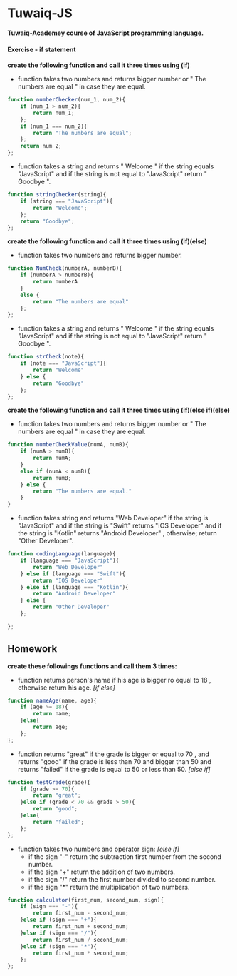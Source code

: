 # Tuwaiq-JS
**Tuwaiq-Academey course of JavaScript programming language.**

#### Exercise - if statement 
**create the following function and call it three times using (if)**
- function takes two numbers and returns bigger number or " The numbers are equal " in case they are equal.
```javascript
function numberChecker(num_1, num_2){
    if (num_1 > num_2){
        return num_1;
    };
    if (num_1 === num_2){
        return "The numbers are equal";
    };
    return num_2;
};
```
- function takes a string and returns " Welcome " if the string equals "JavaScript" and if the string is not equal to "JavaScript" return " Goodbye ".
```javascript
function stringChecker(string){
    if (string === "JavaScript"){
        return "Welcome";
    };
    return "Goodbye";
};
```


**create the following function and call it three times using (if)(else)**
- function takes two numbers and returns bigger number.
```javascript
function NumCheck(numberA, numberB){
    if (numberA > numberB){
        return numberA
    }
    else {
        return "The numbers are equal"
    }; 
};

```
- function takes a string and returns " Welcome " if the string equals "JavaScript" and if the string is not equal to "JavaScript" return " Goodbye ".
```javascript
function strCheck(note){
    if (note === "JavaScript"){
        return "Welcome"
    } else {
        return "Goodbye"
    };
};
```
**create the following function and call it three times using (if)(else if)(else)**
- function takes two numbers and returns bigger number or " The numbers are equal " in case they are equal.
```javascript
function numberCheckValue(numA, numB){
    if (numA > numB){
        return numA;
    }
    else if (numA < numB){
        return numB;
    } else {
        return "The numbers are equal."
    }
}
```
- function takes string and returns "Web Developer" if the string is "JavaScript" and if the string is "Swift" returns "IOS Developer" and if the string is "Kotlin" returns "Android Developer" , otherwise; return "Other Developer".
```javascript
function codingLanguage(language){
    if (language === "JavaScript"){
        return "Web Developer"
    } else if (language === "Swift"){
        return "IOS Developer"
    } else if (language === "Kotlin"){
        return "Android Developer"
    } else {
        return "Other Developer"
    };

};
```

## Homework

**create these followings functions and call them 3 times:**
- function returns person's name if his age is bigger ro equal to 18 , otherwise return his age. *[if else]*
```javascript
function nameAge(name, age){
    if (age >= 18){
        return name;
    }else{
        return age;
    };
};
```
- function returns "great" if the grade is bigger or equal to 70 , and returns "good" if the grade is less than 70 and bigger than 50 and returns "failed" if the grade is equal to 50 or less than 50. *[else if]*
```javascript
function testGrade(grade){
    if (grade >= 70){
        return "great";
    }else if (grade < 70 && grade > 50){
        return "good";
    }else{
        return "failed";
    };
};
```
- function takes two numbers and operator sign: *[else if]*
    - if the sign "-" return the subtraction first number from the second number.
    - if the sign "+" return the addition of two numbers.
    - if the sign "/" return the first number divided to second number.
    - if the sign "*" return the multiplication of two numbers.
```javascript
function calculator(first_num, second_num, sign){
    if (sign === "-"){
        return first_num - second_num;
    }else if (sign === "+"){
        return first_num + second_num;
    }else if (sign === "/"){
        return first_num / second_num;
    }else if (sign === "*"){
        return first_num * second_num;
    };
};
```